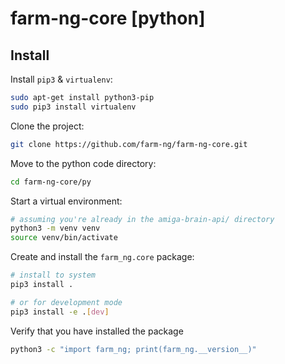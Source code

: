 # farm-ng-core [python]

## Install

Install `pip3` & `virtualenv`:

```bash
sudo apt-get install python3-pip
sudo pip3 install virtualenv
```

Clone the project:

```bash
git clone https://github.com/farm-ng/farm-ng-core.git
```

Move to the python code directory:

```bash
cd farm-ng-core/py
```

Start a virtual environment:

```bash
# assuming you're already in the amiga-brain-api/ directory
python3 -m venv venv
source venv/bin/activate
```

Create and install the `farm_ng.core` package:

```bash
# install to system
pip3 install .

# or for development mode
pip3 install -e .[dev]
```

Verify that you have installed the package

```bash
python3 -c "import farm_ng; print(farm_ng.__version__)"
```
